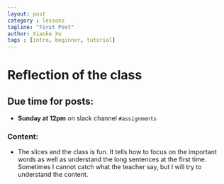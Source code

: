 ```yaml
---
layout: post
category : lessons
tagline: "First Post"
author: Xiaoke Xu
tags : [intro, beginner, tutorial]
---
```


# Reflection of the class


## Due time for posts:
- __Sunday at 12pm__ on slack channel `#assignments`


### Content:
- The slices and the class is fun. It tells how to focus on the important words as well as understand the long sentences at the first time. Sometimes I cannot catch what the teacher say, but I will try to understand the content.